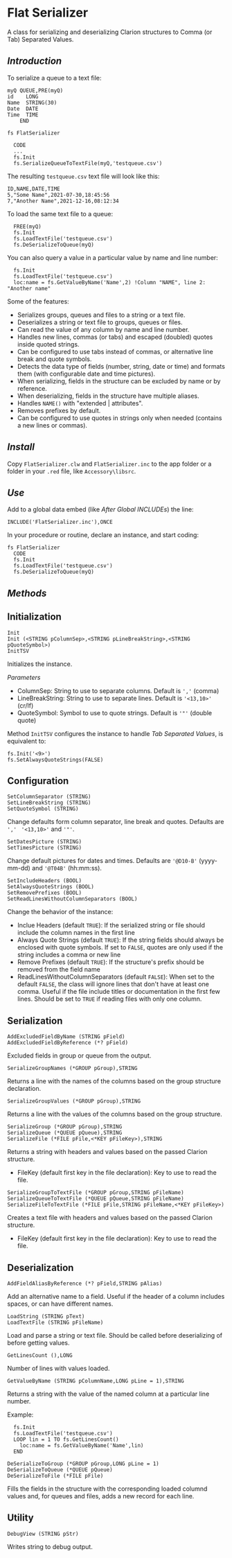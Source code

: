 # Flat Serializer
A class for serializing and deserializing Clarion structures to Comma (or Tab) Separated Values.

## *Introduction*

To serialize a queue to a text file:
```
myQ QUEUE,PRE(myQ)
id    LONG
Name  STRING(30)
Date  DATE
Time  TIME
    END

fs FlatSerializer

  CODE
  ...
  fs.Init
  fs.SerializeQueueToTextFile(myQ,'testqueue.csv')
```
The resulting `testqueue.csv` text file will look like this:
```
ID,NAME,DATE,TIME
5,"Some Name",2021-07-30,18:45:56
7,"Another Name",2021-12-16,08:12:34
```
To load the same text file to a queue:

```
  FREE(myQ)
  fs.Init
  fs.LoadTextFile('testqueue.csv')
  fs.DeSerializeToQueue(myQ)
```

You can also query a value in a particular value by name and line number:

```
  fs.Init
  fs.LoadTextFile('testqueue.csv')
  loc:name = fs.GetValueByName('Name',2) !Column "NAME", line 2: "Another name"
```

Some of the features:

* Serializes groups, queues and files to a string or a text file.
* Deserializes a string or text file to groups, queues or files.
* Can read the value of any column by name and line number.
* Handles new lines, commas (or tabs) and escaped (doubled) quotes inside quoted strings.
* Can be configured to use tabs instead of commas, or alternative line break and quote symbols.
* Detects the data type of fields (number, string, date or time) and formats them (with configurable date and time pictures).
* When serializing, fields in the structure can be excluded by name or by reference.
* When deserializing, fields in the structure have multiple aliases.
* Handles `NAME()` with "extended | attributes".
* Removes prefixes by default.
* Can be configured to use quotes in strings only when needed (contains a new lines or commas).
  
  
## *Install*
Copy `FlatSerializer.clw` and `FlatSerializer.inc` to the app folder or a folder in your `.red` file, like `Accessory\libsrc`.

## *Use*
Add to a global data embed (like _After Global INCLUDEs_) the line:

    INCLUDE('FlatSerializer.inc'),ONCE
    
In your procedure or routine, declare an instance, and start coding:
```
fs FlatSerializer
  CODE
  fs.Init
  fs.LoadTextFile('testqueue.csv')
  fs.DeSerializeToQueue(myQ)
```
## *Methods*

## Initialization
```
Init  
Init (<STRING pColumnSep>,<STRING pLineBreakString>,<STRING pQuoteSymbol>)
InitTSV
```    
Initializes the instance.

*Parameters*
* ColumnSep: String to use to separate columns. Default is `','` (comma)
* LineBreakString: String to use to separate lines. Default is `'<13,10>'` (cr/lf)
* QuoteSymbol: Symbol to use to quote strings. Default is `'"'` (double quote)

Method `InitTSV` configures the instance to handle _Tab Separated Values_, is equivalent to:
```
fs.Init('<9>')
fs.SetAlwaysQuoteStrings(FALSE)
```

## Configuration
```
SetColumnSeparator (STRING)
SetLineBreakString (STRING)
SetQuoteSymbol (STRING)
```
Change defaults form column separator, line break and quotes. Defaults are `',' ` `'<13,10>'` and `'"'`.


```
SetDatesPicture (STRING)
SetTimesPicture (STRING)
```
Change default pictures for dates and times. Defaults are `'@D10-B'`
(yyyy-mm-dd) and `'@T04B'` (hh:mm:ss).

```
SetIncludeHeaders (BOOL)
SetAlwaysQuoteStrings (BOOL)
SetRemovePrefixes (BOOL)
SetReadLinesWithoutColumnSeparators (BOOL)
```
Change the behavior of the instance:
* Inclue Headers (default `TRUE`): If the serialized string or file should include the column names in the first line
* Always Quote Strings (default `TRUE`): If the string fields should always be enclosed with quote symbols. If set to `FALSE`, quotes are only used if the string includes a comma or new line
* Remove Prefixes (default `TRUE`): If the structure's prefix should be removed from the field name
* ReadLinesWithoutColumnSeparators (default `FALSE`): When set to the default `FALSE`, the class will ignore lines that don't have at least one comma. Useful if the file include titles or documentation in the first few lines. Should be set to `TRUE` if reading files with only one column.

## Serialization
```
AddExcludedFieldByName (STRING pField)
AddExcludedFieldByReference (*? pField)
```
Excluded fields in group or queue from the output.

```
SerializeGroupNames (*GROUP pGroup),STRING
```
Returns a line with the names of the columns based on the group structure declaration.

```
SerializeGroupValues (*GROUP pGroup),STRING
```
Returns a line with the values  of the columns based on the group structure.

```
SerializeGroup (*GROUP pGroup),STRING
SerializeQueue (*QUEUE pQueue),STRING
SerializeFile (*FILE pFile,<*KEY pFileKey>),STRING
```
Returns a string with headers and values based on the passed Clarion structure.

* FileKey (default first key in the file declaration): Key to use to read the file.

```
SerializeGroupToTextFile (*GROUP pGroup,STRING pFileName)
SerializeQueueToTextFile (*QUEUE pQueue,STRING pFileName)
SerializeFileToTextFile (*FILE pFile,STRING pFileName,<*KEY pFileKey>)
```
Creates a text file with headers and values based on the passed Clarion structure.

* FileKey (default first key in the file declaration): Key to use to read the file.

## Deserialization
```
AddFieldAliasByReference (*? pField,STRING pAlias)
```
Add an alternative name to a field. Useful if the header of a column includes spaces, or can have different names.

```
LoadString (STRING pText)
LoadTextFile (STRING pFileName)
```
Load and parse a string or text file. Should be called before deserializing of before getting values.

```
GetLinesCount (),LONG
```
Number of lines with values loaded.

```
GetValueByName (STRING pColumnName,LONG pLine = 1),STRING
```
Returns a string with the value of the named column at a particular line number.

Example:
```
  fs.Init
  fs.LoadTextFile('testqueue.csv')
  LOOP lin = 1 TO fs.GetLinesCount()
    loc:name = fs.GetValueByName('Name',lin)
  END  
```

```
DeSerializeToGroup (*GROUP pGroup,LONG pLine = 1)
DeSerializeToQueue (*QUEUE pQueue)
DeSerializeToFile (*FILE pFile)
```
Fills the fields in the structure with the corresponding loaded columnd values and, for queues and files, adds a new record for each line.

## Utility
```
DebugView (STRING pStr)
```
Writes string to debug output.

